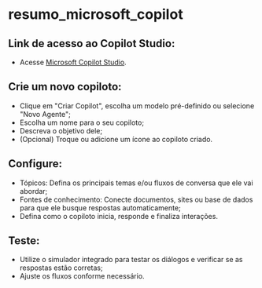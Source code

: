 # resumo_microsoft_copilot

## Link de acesso ao Copilot Studio:
  - Acesse [Microsoft Copilot Studio](https://copilotstudio.microsoft.com/).

## Crie um novo copiloto:
  - Clique em "Criar Copilot", escolha um modelo pré-definido ou selecione "Novo Agente";
  - Escolha um nome para o seu copiloto;
  - Descreva o objetivo dele;
  - (Opcional) Troque ou adicione um ícone ao copiloto criado.

## Configure:
  - Tópicos: Defina os principais temas e/ou fluxos de conversa que ele vai abordar;
  - Fontes de conhecimento: Conecte documentos, sites ou base de dados para que ele busque respostas automaticamente;
  - Defina como o copiloto inicia, responde e finaliza interações.

## Teste:
  - Utilize o simulador integrado para testar os diálogos e verificar se as respostas estão corretas;
  - Ajuste os fluxos conforme necessário.

